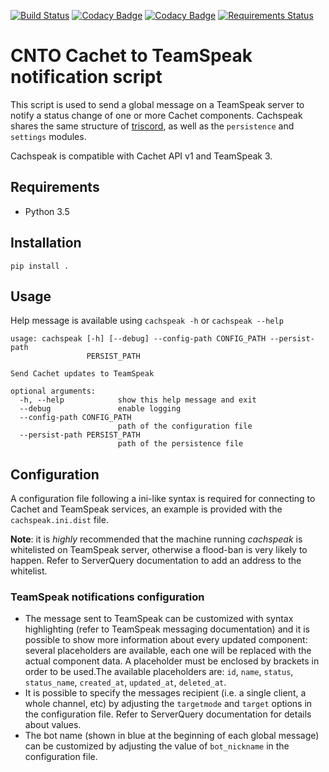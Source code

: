 [![Build Status](https://travis-ci.org/CntoDev/cachspeak.svg?branch=master)](https://travis-ci.org/CntoDev/cachspeak)
[![Codacy Badge](https://api.codacy.com/project/badge/Grade/8f07dc8081354271a1db941ac20a8570)](https://www.codacy.com/app/enricoghdn/cachspeak_2?utm_source=github.com&amp;utm_medium=referral&amp;utm_content=CntoDev/cachspeak&amp;utm_campaign=Badge_Grade)
[![Codacy Badge](https://api.codacy.com/project/badge/Coverage/8f07dc8081354271a1db941ac20a8570)](https://www.codacy.com/app/enricoghdn/cachspeak?utm_source=github.com&utm_medium=referral&utm_content=CntoDev/cachspeak&utm_campaign=Badge_Coverage)
[![Requirements Status](https://requires.io/github/CntoDev/cachspeak/requirements.svg?branch=master)](https://requires.io/github/CntoDev/cachspeak/requirements/?branch=master)

# CNTO Cachet to TeamSpeak notification script
This script is used to send a global message on a TeamSpeak server to notify a status change of one or more Cachet components.
Cachspeak shares the same structure of [triscord](https://github.com/CntoDev/triscord), as well as the `persistence` and `settings` modules.

Cachspeak is compatible with Cachet API v1 and TeamSpeak 3.

## Requirements
 - Python 3.5
 
## Installation
`pip install .`

## Usage
Help message is available using `cachspeak -h` or `cachspeak --help`
```
usage: cachspeak [-h] [--debug] --config-path CONFIG_PATH --persist-path
                 PERSIST_PATH

Send Cachet updates to TeamSpeak

optional arguments:
  -h, --help            show this help message and exit
  --debug               enable logging
  --config-path CONFIG_PATH
                        path of the configuration file
  --persist-path PERSIST_PATH
                        path of the persistence file
```

## Configuration
A configuration file following a ini-like syntax is required for connecting to Cachet and TeamSpeak services, an example is provided with the `cachspeak.ini.dist` file.

**Note**: it is *highly* recommended that the machine running *cachspeak* is whitelisted on TeamSpeak server, otherwise a flood-ban is very likely to happen. Refer to ServerQuery documentation to add an address to the whitelist.

### TeamSpeak notifications configuration
 - The message sent to TeamSpeak can be customized with syntax highlighting (refer to TeamSpeak messaging documentation) and it is possible to show more information about every updated component: several placeholders are available, each one will be replaced with the actual component data. A placeholder must be enclosed by brackets in order to be used.The available placeholders are: `id`, `name`, `status`, `status_name`, `created_at`, `updated_at`, `deleted_at`.
 - It is possible to specify the messages recipient (i.e. a single client, a whole channel, etc) by adjusting the `targetmode` and `target` options in the configuration file. Refer to ServerQuery documentation for details about values.
 - The bot name (shown in blue at the beginning of each global message) can be customized by adjusting the value of `bot_nickname` in the configuration file.
